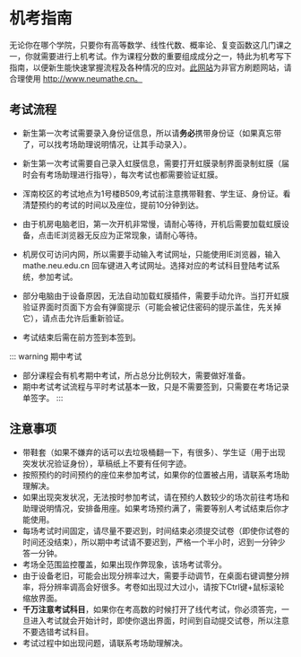 # 机考指南
无论你在哪个学院，只要你有高等数学、线性代数、概率论、复变函数这几门课之一，你就需要进行上机考试。作为课程分数的重要组成成分之一，特此为机考写下指南，以便新生能快速掌握流程及各种情况的应对。<a href='http://www.neumathe.cn/'>此网站</a>为非官方刷题网站，请合理使用 http://www.neumathe.cn。
## 考试流程
- 新生第一次考试需要录入身份证信息，所以请**务必**携带身份证（如果真忘带了，可以找考场助理说明情况，让其手动录入）。

- 新生第一次考试需要自己录入虹膜信息，需要打开虹膜录制界面录制虹膜（届时会有考场助理进行指导），每次考试也都需要验证虹膜。

- 浑南校区的考试地点为1号楼B509,考试前注意携带鞋套、学生证、身份证。看清楚预约的考试的时间以及座位，提前10分钟到达。

- 由于机房电脑老旧，第一次开机非常慢，请耐心等待，开机后需要加载虹膜设备，点击IE浏览器无反应为正常现象，请耐心等待。

- 机房仅可访问内网，所以需要手动输入考试网址，只能使用IE浏览器，输入 mathe.neu.edu.cn 回车键进入考试网址。选择对应的考试科目登陆考试系统，参加考试。
  
- 部分电脑由于设备原因，无法自动加载虹膜插件，需要手动允许。当打开虹膜验证界面时页面下方会有弹窗提示（可能会被记住密码的提示盖住，先关掉它），请点击允许后重新验证。

- 考试结束后需在前方签到本签到。

::: warning 期中考试
- 部分课程会有机考期中考试，所占总分比例较大，需要做好准备。
- 期中考试考试流程与平时考试基本一致，只是不需要签到，只需要在考场记录单签字。
:::
## 注意事项
- 带鞋套（如果不嫌弃的话可以去垃圾桶翻一下，有很多）、学生证（用于出现突发状况验证身份），草稿纸上不要有任何字迹。
- 按照预约的时间预约的座位来参加考试，如果你的位置被占用，请联系考场助理解决。
- 如果出现突发状况，无法按时参加考试，请在预约人数较少的场次前往考场和助理说明情况，安排备用座。如果考场预约满了，需要等别人考试结束后你才能使用。
- 每场考试时间固定，请尽量不要迟到，时间结束必须提交试卷（即使你试卷的时间还没结束），所以期中考试请不要迟到，严格一个半小时，迟到一分钟少答一分钟。
- 考场全范围监控覆盖，如果出现作弊现象，该场考试零分。
- 由于设备老旧，可能会出现分辨率过大，需要手动调节，在桌面右键调整分辨率，将分辨率调高会好很多。考卷如出现过大过小，请按下Ctrl键+鼠标滚轮缩放界面。
- **千万注意考试科目**，如果你在考高数的时候打开了线代考试，你必须答完，一旦进入考试就会开始计时，即使你退出界面，时间到自动提交试卷，所以注意不要选错考试科目。
- 考试过程中如出现问题，请联系考场助理解决。